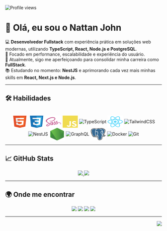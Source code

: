![Profile views](https://gpvc.arturio.dev/NattanJohn)

# 👋 Olá, eu sou o Nattan John  

💻 **Desenvolvedor Fullstack** com experiência prática em soluções web modernas, utilizando **TypeScript, React, Node.js e PostgreSQL**.  
🎯 Focado em performance, escalabilidade e experiência do usuário.  
🚀 Atualmente, sigo me aperfeiçoando para consolidar minha carreira como **FullStack**.  
📚 Estudando no momento: **NestJS** e aprimorando cada vez mais minhas skills em **React, Next.js e Node.js**.  

---

## 🛠️ Habilidades  

<div align="center" style="display: inline_block"><br>
  <img align="center" alt="HTML5" height="40" width="50" src="https://raw.githubusercontent.com/devicons/devicon/master/icons/html5/html5-original.svg">
  <img align="center" alt="CSS3" height="40" width="50" src="https://raw.githubusercontent.com/devicons/devicon/master/icons/css3/css3-original.svg">
  <img align="center" alt="Sass" height="40" width="50" src="https://raw.githubusercontent.com/devicons/devicon/master/icons/sass/sass-original.svg">
  <img align="center" alt="JavaScript" height="40" width="50" src="https://raw.githubusercontent.com/devicons/devicon/master/icons/javascript/javascript-plain.svg">
  <img align="center" alt="TypeScript" height="40" width="50" src="https://cdn.jsdelivr.net/gh/devicons/devicon/icons/typescript/typescript-original.svg"/>
  <img align="center" alt="React" height="40" width="50" src="https://raw.githubusercontent.com/devicons/devicon/master/icons/react/react-original.svg">
  <img align="center" alt="TailwindCSS" height="40" width="50" src="https://cdn.simpleicons.org/tailwindcss/06B6D4"/>
  <img align="center" alt="NestJS" height="40" width="50" src="https://cdn.simpleicons.org/nestjs/E0234E"/>
  <img align="center" alt="NodeJS" height="40" width="50" src="https://raw.githubusercontent.com/devicons/devicon/master/icons/nodejs/nodejs-original.svg">
  <img align="center" alt="GraphQL" height="40" width="50" src="https://cdn.jsdelivr.net/gh/devicons/devicon/icons/graphql/graphql-plain.svg"/>
  <img align="center" alt="PostgreSQL" height="40" width="50" src="https://raw.githubusercontent.com/devicons/devicon/master/icons/postgresql/postgresql-original.svg">
  <img align="center" alt="Docker" height="40" width="50" src="https://cdn.jsdelivr.net/gh/devicons/devicon/icons/docker/docker-original.svg"/>
  <img align="center" alt="Git" height="40" width="50" src="https://cdn.jsdelivr.net/gh/devicons/devicon/icons/git/git-original.svg"/>
</div>  

---

## 📈 GitHub Stats  

<div align="center">
  <a href="https://github.com/NattanJohn">
    <img height="170cm" src="https://github-readme-stats.vercel.app/api?username=NattanJohn&show_icons=true&theme=cobalt&include_all_commits=true&count_private=true"/>
    <img height="170cm" src="https://github-readme-stats.vercel.app/api/top-langs/?username=NattanJohn&layout=compact&langs_count=7&theme=cobalt"/>
  </a>
</div>

---

## 🌍 Onde me encontrar  

<div align="center">
  <a href="https://instagram.com/natte_john" target="_blank"><img src="https://img.shields.io/badge/-Instagram-%23E4405F?style=for-the-badge&logo=instagram&logoColor=white"></a>
  <a href="mailto:nattanjhon123@gmail.com"><img src="https://img.shields.io/badge/-Gmail-%23333?style=for-the-badge&logo=gmail&logoColor=white"></a>
  <a href="https://www.linkedin.com/in/nattan-john-267a31219/" target="_blank"><img src="https://img.shields.io/badge/-LinkedIn-%230077B5?style=for-the-badge&logo=linkedin&logoColor=white"></a>
  <a href="https://wa.me/5569984768248" target="_blank"><img src="https://img.shields.io/badge/WhatsApp-25D366?style=for-the-badge&logo=whatsapp&logoColor=white"></a>
</div>

---

<div align="right">
  <img height="80" src="https://raw.githubusercontent.com/cshum/imagor/master/testdata/dancing-banana.gif"/>
</div>
